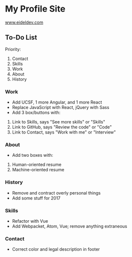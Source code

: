# My Profile Site

www.eideldev.com

## To-Do List

Priority:
1) Contact
2) Skills
3) Work
4) About
5) History

### Work
* Add UCSF, 1 more Angular, and 1 more React
* Replace JavaScript with React, jQuery with Sass
* Add 3 box/buttons with:
1) Link to Skills, says "See more skills" or "Skills"
2) Link to GitHub, says "Review the code" or "Code"
3) Link to Contact, says "Work with me" or "Interview"

### About
* Add two boxes with:
1) Human-oriented resume
2) Machine-oriented resume

### History
* Remove and contract overly personal things
* Add some stuff for 2017

### Skills
* Refactor with Vue
* Add Webpacket, Atom, Vue; remove anything extraneous

### Contact
* Correct color and legal description in footer
